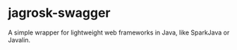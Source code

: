 # jagrosk-swagger

A simple wrapper for lightweight web frameworks in Java, like SparkJava or Javalin.
